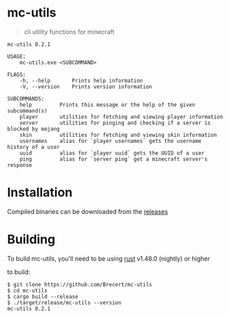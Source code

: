 # mc-utils
> cli utility functions for minecraft

```
mc-utils 0.2.1

USAGE:
    mc-utils.exe <SUBCOMMAND>

FLAGS:
    -h, --help       Prints help information
    -V, --version    Prints version information

SUBCOMMANDS:
    help         Prints this message or the help of the given subcommand(s)
    player       utilities for fetching and viewing player information
    server       utilities for pinging and checking if a server is blocked by mojang
    skin         utilities for fetching and viewing skin information
    usernames    alias for `player usernames` gets the username history of a user
    uuid         alias for `player uuid` gets the UUID of a user
    ping         alias for `server ping` get a minecraft server's response
```

# Installation
Compiled binaries can be downloaded from the [releases](https://github.com/brecert/mc-utils/releases/)

# Building
To build mc-utils, you'll need to be using [rust](https://www.rust-lang.org/) v1.48.0 (nightly) or higher

to build:
```
$ git clone https://github.com/Brecert/mc-utils
$ cd mc-utils
$ cargo build --release
$ ./target/release/mc-utils --version
mc-utils 0.2.1
```
